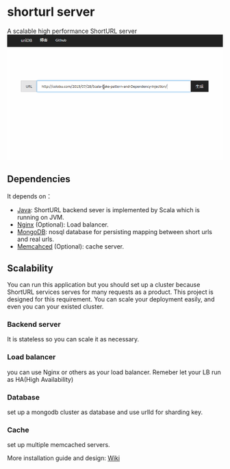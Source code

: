 # shorturl server
A scalable high performance ShortURL server
![](documents/demo.gif)

## Dependencies
It depends on：

* [Java](http://www.oracle.com/technetwork/java/javase/downloads/index.html):  ShortURL backend sever is implemented by Scala which is running on JVM.
* [Nginx](http://nginx.org/) (Optional):  Load balancer.
* [MongoDB](https://www.mongodb.org/):  nosql database for persisting mapping between short urls and real urls.  
* [Memcahced](http://memcached.org/) (Optional): cache server.

## Scalability
You can run this application but you should set up a cluster because ShortURL services serves for many requests as a product.
This project is designed for this requirement. You can scale your deployment easily, and even you can your existed cluster.

### Backend server
It is stateless so you can scale it as necessary.

### Load balancer
you can use Nginx or others as your load balancer. Remeber let your LB run as HA(High Availability)

### Database
set up a mongodb cluster as database and use urlId for sharding key.

### Cache  
set up multiple memcached servers.

More installation guide and design:  [Wiki](https://github.com/smallnest/shorturl/wiki)